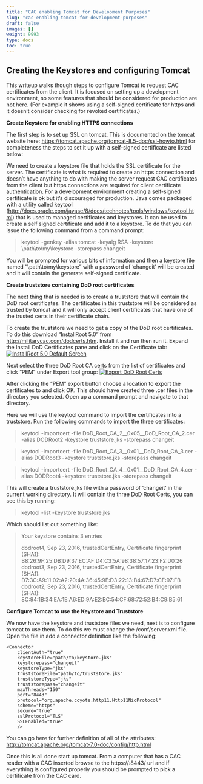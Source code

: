 ```yaml
---
title: "CAC enabling Tomcat for Development Purposes"
slug: "cac-enabling-tomcat-for-development-purposes"
draft: false
images: []
weight: 9993
type: docs
toc: true
---
```


## Creating the Keystores and configuring Tomcat
This writeup walks though steps to configure Tomcat to request CAC certificates from the client.  It is focused on setting up a development environment, so some features that should be considered for production are not here. (For example it shows using a self-signed certificate for https and it doesn’t consider checking for revoked certificates.)



**Create Keystore for enabling HTTPS connections**

The first step is to set up SSL on tomcat. This is documented on the tomcat website here:  https://tomcat.apache.org/tomcat-8.5-doc/ssl-howto.html for completeness the steps to set it up with a self-signed certificate are listed below:

We need to create a keystore file that holds the SSL certificate for the server. The certificate is what is required to create an https connection and doesn’t have anything to do with making the server request CAC certificates from the client but https connections are required for client certificate authentication.  For a development environment creating a self-signed certificate is ok but it’s discouraged for production.  Java comes packaged with a utility called keytool (http://docs.oracle.com/javase/8/docs/technotes/tools/windows/keytool.html) that is used to managed certificates and keystores. It can be used to create a self signed certificate and add it to a keystore.  To do that you can issue the following command from a command prompt:

>keytool -genkey -alias tomcat -keyalg RSA  -keystore \path\to\my\keystore -storepass changeit

You will be prompted for various bits of information and then a keystore file named “\path\to\my\keystore” with a password of ‘changeit’ will be created and it will contain the generate self-signed certificate.




**Create truststore containing DoD root certificates**

The next thing that is needed is to create a truststore that will contain the DoD root certificates.  The certificates in this truststore will be considered as trusted by tomcat and it will only accept client certificates that have one of the trusted certs in their certificate chain. 

To create the truststore we need to get a copy of the DoD root certificates. To do this download “InstallRoot 5.0” from http://militarycac.com/dodcerts.htm. Install it and run then run it.  Expand the Install DoD Certificates pane and click on the Certificate tab:
[![InstallRoot 5.0 Default Screen][1]][1] 

Next select the three DoD Root CA certs from the list of certificates and click “PEM” under Export tool group:
[![Export DoD Root Certs][2]][2] 

After clicking the “PEM” export button choose a location to export the certificates to and click OK.  This should have created three .cer files in the directory you selected.  Open up a command prompt and navigate to that directory.

Here we will use the keytool command to import the certificates into a truststore.  Run the following commands to import the three certificates:

>keytool -importcert -file DoD_Root_CA_2__0x05__DoD_Root_CA_2.cer -alias DODRoot2 -keystore truststore.jks -storepass changeit

>keytool -importcert -file DoD_Root_CA_3__0x01__DoD_Root_CA_3.cer -alias DODRoot3 -keystore truststore.jks -storepass changeit

>keytool -importcert -file DoD_Root_CA_4__0x01__DoD_Root_CA_4.cer -alias DODRoot4 -keystore truststore.jks -storepass changeit

This will create a truststore.jks file with a password of ‘changeit’ in the current working directory. It will contain the three DoD Root Certs, you can see this by running: 

>keytool -list -keystore truststore.jks

Which should list out something like:

> Your keystore contains 3 entries
> 
> dodroot4, Sep 23, 2016, trustedCertEntry, Certificate fingerprint
> (SHA1): B8:26:9F:25:DB:D9:37:EC:AF:D4:C3:5A:98:38:57:17:23:F2:D0:26
> dodroot3, Sep 23, 2016, trustedCertEntry, Certificate fingerprint
> (SHA1): D7:3C:A9:11:02:A2:20:4A:36:45:9E:D3:22:13:B4:67:D7:CE:97:FB
> dodroot2, Sep 23, 2016, trustedCertEntry, Certificate fingerprint
> (SHA1): 8C:94:1B:34:EA:1E:A6:ED:9A:E2:BC:54:CF:68:72:52:B4:C9:B5:61



  
  
  
  
**Configure Tomcat to use the Keystore and Truststore**  

We now have the keystore and truststore files we need, next is to configure tomcat to use them. To do this we must change the <TomcatHome>/conf/server.xml file.  Open the file in add a connector definition like the following:

    <Connector 
        clientAuth="true" 
        keystoreFile="path/to/keystore.jks" 
        keystorepass="changeit" 
        keystoreType="jks" 
        truststoreFile="path/to/truststore.jks" 
        truststoreType="jks" 
        truststorepass="changeit"
        maxThreads="150" 
        port="8443" 
        protocol="org.apache.coyote.http11.Http11NioProtocol" 
        scheme="https" 
        secure="true" 
        sslProtocol="TLS" 
        SSLEnabled="true" 
        />

You can go here for further definition of all of the attributes: http://tomcat.apache.org/tomcat-7.0-doc/config/http.html

Once this is all done start up tomcat. From a computer that has a CAC reader with a CAC inserted browse to the https://:8443/ url and if everything is configured properly you should be prompted to pick a certificate from the CAC card.

  [1]: http://i.stack.imgur.com/Ol1Y9.jpg
  [2]: http://i.stack.imgur.com/AT7PY.jpg
  

